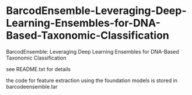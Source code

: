 # BarcodEnsemble-Leveraging-Deep-Learning-Ensembles-for-DNA-Based-Taxonomic-Classification
BarcodEnsemble: Leveraging Deep Learning Ensembles for DNA-Based Taxonomic Classification

see README.txt for details

the code for feature extraction using the foundation models is stored in barcodeensemble.tar
